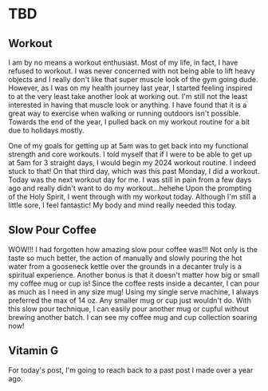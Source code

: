 # TBD

## Workout

I am by no means a workout enthusiast. Most of my life, in fact, I have refused to workout. I was never concerned with not being able to lift heavy objects and I really don't like that super muscle look of the gym going dude. However, as I was on my health journey last year, I started feeling inspired to at the very least take another look at working out. I'm still not the least interested in having that muscle look or anything. I have found that it is a great way to exercise when walking or running outdoors isn't possible. Towards the end of the year, I pulled back on my workout routine for a bit due to holidays mostly.

One of my goals for getting up at 5am was to get back into my functional strength and core workouts. I told myself that if I were to be able to get up at 5am for 3 straight days, I would begin my 2024 workout routine. I indeed stuck to that! On that third day, which was this past Monday, I did a workout. Today was the next workout day for me. I was still in pain from a few days ago and really didn't want to do my workout...hehehe Upon the prompting of the Holy Spirit, I went through with my workout today. Although I'm still a little sore, I feel fantastic! My body and mind really needed this today.

## Slow Pour Coffee

WOW!!! I had forgotten how amazing slow pour coffee was!!! Not only is the taste so much better, the action of manually and slowly pouring the hot water from a gooseneck kettle over the grounds in a decanter truly is a spiritual experience. Another bonus is that it doesn't matter how big or small my coffee mug or cup is! Since the coffee rests inside a decanter, I can pour as much as I need in any size mug! Using my single serve machine, I always preferred the max of 14 oz. Any smaller mug or cup just wouldn't do. With this slow pour technique, I can easily pour another mug or cupful without brewing another batch. I can see my coffee mug and cup collection soaring now!

## Vitamin G

For today's post, I'm going to reach back to a past post I made over a year ago.